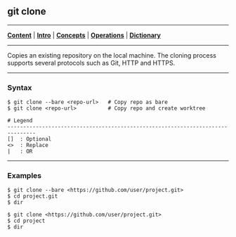 ## git clone
________________________________________________________________________________
[**Content**](../../README.md) |
[**Intro**](../../01-Introduction/introduction.md) |
[**Concepts**](../../02-Concepts/concepts.md) |
[**Operations**](../../03-Operations/operations.md) |
[**Dictionary**](../../04-Appendix/dictionary.md)
________________________________________________________________________________

Copies an existing repository on the local machine. The cloning process 
supports several protocols such as Git, HTTP and HTTPS.

-------------------------------------------------------------------------------
### Syntax
```
$ git clone --bare <repo-url>   # Copy repo as bare
$ git clone <repo-url>          # Copy repo and create worktree

# Legend
-------------------------------------------------------------------------------
[]  : Optional
<>  : Replace
|   : OR
```

-------------------------------------------------------------------------------
### Examples
```shell
$ git clone --bare <https://github.com/user/project.git>
$ cd project.git
$ dir

$ git clone <https://github.com/user/project.git>
$ cd project
$ dir
```